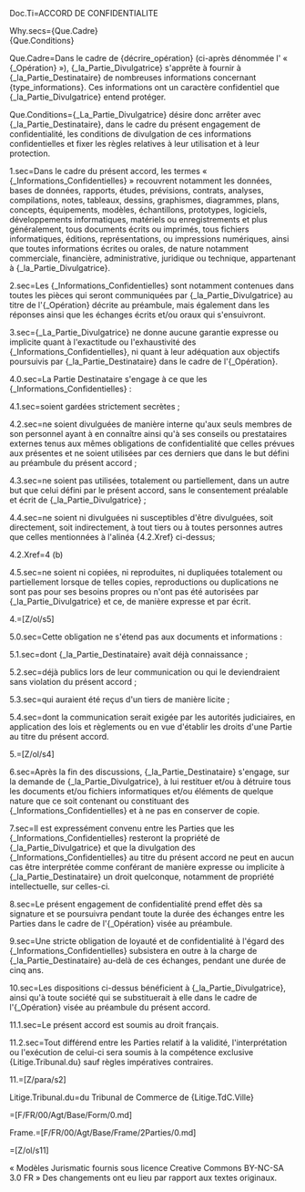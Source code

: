 Doc.Ti=ACCORD DE CONFIDENTIALITE

Why.secs={Que.Cadre}<br>{Que.Conditions}

Que.Cadre=Dans le cadre de {décrire_opération} (ci-après dénommée l' « {_Opération} »), {_la_Partie_Divulgatrice} s'apprête à fournir à {_la_Partie_Destinataire} de nombreuses informations concernant {type_informations}. Ces informations ont un caractère confidentiel que {_la_Partie_Divulgatrice} entend protéger.

Que.Conditions={_La_Partie_Divulgatrice} désire donc arrêter avec {_la_Partie_Destinataire}, dans le cadre du présent engagement de confidentialité, les conditions de divulgation de ces informations confidentielles et fixer les règles relatives à leur utilisation et à leur protection.

1.sec=Dans le cadre du présent accord, les termes « {_Informations_Confidentielles} » recouvrent notamment les données, bases de données, rapports, études, prévisions, contrats, analyses, compilations, notes, tableaux, dessins, graphismes, diagrammes, plans, concepts, équipements, modèles, échantillons, prototypes, logiciels, développements informatiques, matériels ou enregistrements et plus généralement, tous documents écrits ou imprimés, tous fichiers informatiques, éditions, représentations, ou impressions numériques, ainsi que toutes informations écrites ou orales, de nature notamment commerciale, financière, administrative, juridique ou technique, appartenant à {_la_Partie_Divulgatrice}.

2.sec=Les {_Informations_Confidentielles} sont notamment contenues dans toutes les pièces qui seront communiquées par {_la_Partie_Divulgatrice} au titre de l'{_Opération} décrite au préambule, mais également dans les réponses ainsi que les échanges écrits et/ou oraux qui s'ensuivront.

3.sec={_La_Partie_Divulgatrice} ne donne aucune garantie expresse ou implicite quant à l'exactitude ou l'exhaustivité des {_Informations_Confidentielles}, ni quant à leur adéquation aux objectifs poursuivis par {_la_Partie_Destinataire} dans le cadre de l'{_Opération}.

4.0.sec=La Partie Destinataire s'engage à ce que les {_Informations_Confidentielles} :

4.1.sec=soient gardées strictement secrètes ;

4.2.sec=ne soient divulguées de manière interne qu'aux seuls membres de son personnel ayant à en connaître ainsi qu'à ses conseils ou prestataires externes tenus aux mêmes obligations de confidentialité que celles prévues aux présentes et ne soient utilisées par ces derniers que dans le but défini au préambule du présent accord ;

4.3.sec=ne soient pas utilisées, totalement ou partiellement, dans un autre but que celui défini par le présent accord, sans le consentement préalable et écrit de {_la_Partie_Divulgatrice} ;

4.4.sec=ne soient ni divulguées ni susceptibles d'être divulguées, soit directement, soit indirectement, à tout tiers ou à toutes personnes autres que celles mentionnées à l'alinéa {4.2.Xref} ci-dessus;

4.2.Xref=4 (b)

4.5.sec=ne soient ni copiées, ni reproduites, ni dupliquées totalement ou partiellement lorsque de telles copies, reproductions ou duplications ne sont pas pour ses besoins propres ou n'ont pas été autorisées par {_la_Partie_Divulgatrice} et ce, de manière expresse et par écrit.

4.=[Z/ol/s5]

5.0.sec=Cette obligation ne s'étend pas aux documents et informations :

5.1.sec=dont {_la_Partie_Destinataire} avait déjà connaissance ;

5.2.sec=déjà publics lors de leur communication ou qui le deviendraient sans violation du présent accord ;

5.3.sec=qui auraient été reçus d'un tiers de manière licite ;

5.4.sec=dont la communication serait exigée par les autorités judiciaires, en application des lois et règlements ou en vue d'établir les droits d'une Partie au titre du présent accord.

5.=[Z/ol/s4]

6.sec=Après la fin des discussions, {_la_Partie_Destinataire} s'engage, sur la demande de {_la_Partie_Divulgatrice}, à lui restituer et/ou à détruire tous les documents et/ou fichiers informatiques et/ou éléments de quelque nature que ce soit contenant ou constituant des {_Informations_Confidentielles} et à ne pas en conserver de copie.

7.sec=Il est expressément convenu entre les Parties que les {_Informations_Confidentielles} resteront la propriété de {_la_Partie_Divulgatrice} et que la divulgation des {_Informations_Confidentielles} au titre du présent accord ne peut en aucun cas être interprétée comme conférant de manière expresse ou implicite à {_la_Partie_Destinataire} un droit quelconque, notamment de propriété intellectuelle, sur celles-ci.

8.sec=Le présent engagement de confidentialité prend effet dès sa signature et se poursuivra pendant toute la durée des échanges entre les Parties dans le cadre de l'{_Opération} visée au préambule.

9.sec=Une stricte obligation de loyauté et de confidentialité à l'égard des {_Informations_Confidentielles} subsistera en outre à la charge de {_la_Partie_Destinataire} au-delà de ces échanges, pendant une durée de cinq ans.

10.sec=Les dispositions ci-dessus bénéficient à {_la_Partie_Divulgatrice}, ainsi qu'à toute société qui se substituerait à elle dans le cadre de l'{_Opération} visée au préambule du présent accord.

11.1.sec=Le présent accord est soumis au droit français.

11.2.sec=Tout différend entre les Parties relatif à la validité, l'interprétation ou l'exécution de celui-ci sera soumis à la compétence exclusive {Litige.Tribunal.du} sauf règles impératives contraires.

11.=[Z/para/s2]

Litige.Tribunal.du=du Tribunal de Commerce de {Litige.TdC.Ville}

=[F/FR/00/Agt/Base/Form/0.md]

Frame.=[F/FR/00/Agt/Base/Frame/2Parties/0.md]

=[Z/ol/s11]

« Modèles Jurismatic fournis sous licence Creative Commons BY-NC-SA 3.0 FR » Des changements ont eu lieu par rapport aux textes originaux.